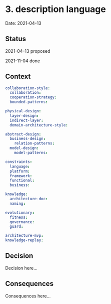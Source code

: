 # 3. description language

Date: 2021-04-13

## Status

2021-04-13 proposed

2021-11-04 done

## Context

```yml
collaboration-style:
  collaboration:
  cooperation-strategy:
  bounded-patterns:

physical-design:
  layer-design:
  indirect-layer:
  domain-architecture-style:

abstract-design:
  business-design:
    relation-patterns:
  model-design:
    model-patterns:

constraints:
  language:
  platform:
  framework:
  functional:
  business:

knowledge:
  architecture-doc:
  naming:

evolutionary:
  fitness:
  governance:
  guard:

architecture-mvp:
knowledge-replay:
```
## Decision

Decision here...

## Consequences

Consequences here...
